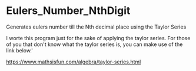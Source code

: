 # Eulers_Number_NthDigit
Generates eulers number till the Nth decimal place using the Taylor Series

I worte this program just for the sake of applying the taylor series. For those of you that don't know what the
taylor series is, you can make use of the link below.'

https://www.mathsisfun.com/algebra/taylor-series.html 
